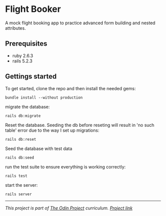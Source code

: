 # Flight Booker
A mock flight booking app to practice advanced form building and nested attributes.

## Prerequisites
- ruby 2.6.3
- rails 5.2.3

## Gettings started
To get started, clone the repo and then install the needed gems:
```
bundle install --without production
```
migrate the database:
```
rails db:migrate
```
Reset the database. Seeding the db before reseting will result in 'no such table' error due to the way I set up migrations:
```
rails db:reset
```
Seed the database with test data
```
rails db:seed
```
run the test suite to ensure everything is working correctly:
```
rails test
```
start the server:
```
rails server
```

---
_This project is part of [The Odin Project](https://www.theodinproject.com/) curriculum. [Project link](https://www.theodinproject.com/courses/ruby-on-rails/lessons/building-advanced-forms)_
